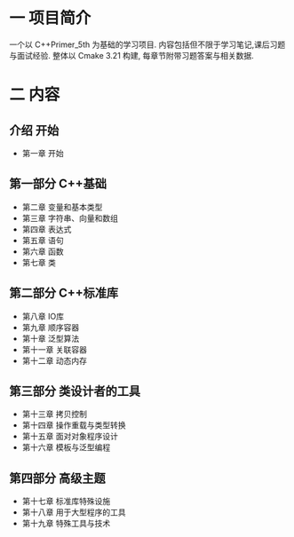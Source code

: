 # 一 项目简介
一个以 C++Primer_5th 为基础的学习项目. 
内容包括但不限于学习笔记,课后习题与面试经验.
整体以 Cmake 3.21 构建, 每章节附带习题答案与相关数据.

# 二 内容
## 介绍 开始
- 第一章 开始

## 第一部分 C++基础
- 第二章 变量和基本类型
- 第三章 字符串、向量和数组
- 第四章 表达式
- 第五章 语句
- 第六章 函数
- 第七章 类

## 第二部分 C++标准库
- 第八章 IO库
- 第九章 顺序容器
- 第十章 泛型算法
- 第十一章 关联容器
- 第十二章 动态内存

## 第三部分 类设计者的工具
- 第十三章 拷贝控制
- 第十四章 操作重载与类型转换
- 第十五章 面对对象程序设计
- 第十六章 模板与泛型编程

## 第四部分 高级主题
- 第十七章 标准库特殊设施
- 第十八章 用于大型程序的工具
- 第十九章 特殊工具与技术